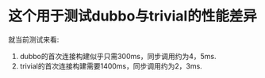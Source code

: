 # 这个用于测试dubbo与trivial的性能差异
就当前测试来看:
1. dubbo的首次连接构建似乎只需300ms，同步调用约为4，5ms.
2. trivial的首次连接构建需要1400ms，同步调用约为2，3ms.